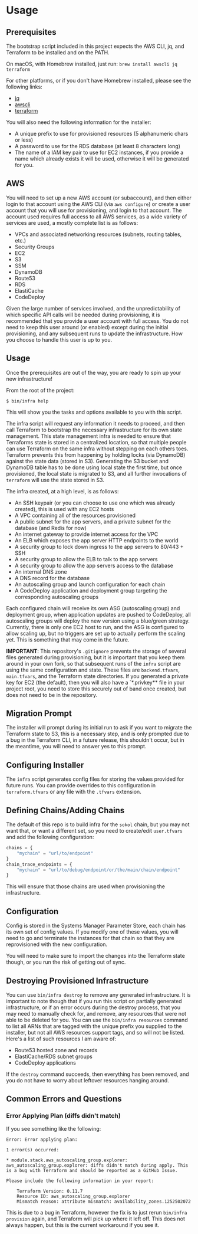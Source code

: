 # Usage

## Prerequisites

The bootstrap script included in this project expects the AWS CLI, jq, and Terraform to be installed and on the PATH.

On macOS, with Homebrew installed, just run: `brew install awscli jq terraform`

For other platforms, or if you don't have Homebrew installed, please see the following links:

- [jq](https://stedolan.github.io/jq/download/)
- [awscli](https://docs.aws.amazon.com/cli/latest/userguide/installing.html)
- [terraform](https://www.terraform.io/intro/getting-started/install.html)

You will also need the following information for the installer:

- A unique prefix to use for provisioned resources (5 alphanumeric chars or less)
- A password to use for the RDS database (at least 8 characters long)
- The name of a IAM key pair to use for EC2 instances, if you provide a name which
  already exists it will be used, otherwise it will be generated for you.

## AWS

You will need to set up a new AWS account (or subaccount), and then either login
to that account using the AWS CLI (via `aws configure`) or create a user account 
that you will use for provisioning, and login to that account. The account used 
requires full access to all AWS services, as a wide variety of services are used, 
a mostly complete list is as follows:

- VPCs and associated networking resources (subnets, routing tables, etc.)
- Security Groups
- EC2
- S3
- SSM
- DynamoDB
- Route53
- RDS
- ElastiCache
- CodeDeploy

Given the large number of services involved, and the unpredictability of which
specific API calls will be needed during provisioning, it is recommended that
you provide a user account with full access. You do not need to keep this user
around (or enabled) except during the initial provisioning, and any subsequent
runs to update the infrastructure. How you choose to handle this user is up to you.

## Usage

Once the prerequisites are out of the way, you are ready to spin up your new infrastructure!

From the root of the project:

```
$ bin/infra help
```

This will show you the tasks and options available to you with this script.

The infra script will request any information it needs to proceed, and then call Terraform to bootstrap the necessary infrastructure
for its own state management. This state management infra is needed to ensure that Terraforms state is stored in a centralized location,
so that multiple people can use Terraform on the same infra without stepping on each others toes. Terraform prevents this from happening by
holding locks (via DynamoDB) against the state data (stored in S3). Generating the S3 bucket and DynamoDB table has to be done using local state
the first time, but once provisioned, the local state is migrated to S3, and all further invocations of `terraform` will use the state stored in S3.

The infra created, at a high level, is as follows:

- An SSH keypair (or you can choose to use one which was already created), this is used with any EC2 hosts
- A VPC containing all of the resources provisioned
- A public subnet for the app servers, and a private subnet for the database (and Redis for now)
- An internet gateway to provide internet access for the VPC
- An ELB which exposes the app server HTTP endpoints to the world
- A security group to lock down ingress to the app servers to 80/443 + SSH
- A security group to allow the ELB to talk to the app servers
- A security group to allow the app servers access to the database
- An internal DNS zone
- A DNS record for the database
- An autoscaling group and launch configuration for each chain
- A CodeDeploy application and deployment group targeting the corresponding autoscaling groups

Each configured chain will receive its own ASG (autoscaling group) and deployment group, when application updates
are pushed to CodeDeploy, all autoscaling groups will deploy the new version using a blue/green strategy. Currently,
there is only one EC2 host to run, and the ASG is configured to allow scaling up, but no triggers are set up to actually perform the
scaling yet. This is something that may come in the future.

**IMPORTANT**: This repository's `.gitignore` prevents the storage of several files generated during provisioning, but it is important
that you keep them around in your own fork, so that subsequent runs of the `infra` script are using the same configuration and state.
These files are `backend.tfvars`, `main.tfvars`, and the Terraform state directories. If you generated
a private key for EC2 (the default), then you will also have a `*.privkey** file in your project root, you need to store this securely out of
band once created, but does not need to be in the repository.

## Migration Prompt

The installer will prompt during its initial run to ask if you want to migrate
the Terraform state to S3, this is a necessary step, and is only prompted due to
a bug in the Terraform CLI, in a future release, this shouldn't occur, but in
the meantime, you will need to answer yes to this prompt.

## Configuring Installer

The `infra` script generates config files for storing the values provided for
future runs. You can provide overrides to this configuration in
`terraform.tfvars` or any file with the `.tfvars` extension.

## Defining Chains/Adding Chains

The default of this repo is to build infra for the `sokol` chain, but you may not want that, or want a different set, so you need to
create/edit `user.tfvars` and add the following configuration:

```terraform
chains = {
    "mychain" = "url/to/endpoint"
}
chain_trace_endpoints = {
    "mychain" = "url/to/debug/endpoint/or/the/main/chain/endpoint"
}
```

This will ensure that those chains are used when provisioning the infrastructure.

## Configuration

Config is stored in the Systems Manager Parameter Store, each chain has its own set of config values. If you modify one of these values,
you will need to go and terminate the instances for that chain so that they are reprovisioned with the new configuration.

You will need to make sure to import the changes into the Terraform state though, or you run the risk of getting out of sync.

## Destroying Provisioned Infrastructure

You can use `bin/infra destroy` to remove any generated infrastructure. It is
important to note though that if you run this script on partially generated
infrastructure, or if an error occurs during the destroy process, that you may
need to manually check for, and remove, any resources that were not able to be
deleted for you. You can use the `bin/infra resources` command to list all ARNs
that are tagged with the unique prefix you supplied to the installer, but not
all AWS resources support tags, and so will not be listed. Here's a list of such
resources I am aware of:

- Route53 hosted zone and records
- ElastiCache/RDS subnet groups
- CodeDeploy applications

If the `destroy` command succeeds, then everything has been removed, and you do
not have to worry about leftover resources hanging around.

## Common Errors and Questions

### Error Applying Plan (diffs didn't match)

If you see something like the following:

```
Error: Error applying plan:

1 error(s) occurred:

* module.stack.aws_autoscaling_group.explorer: aws_autoscaling_group.explorer: diffs didn't match during apply. This is a bug with Terraform and should be reported as a GitHub Issue.

Please include the following information in your report:

    Terraform Version: 0.11.7
    Resource ID: aws_autoscaling_group.explorer
    Mismatch reason: attribute mismatch: availability_zones.1252502072
```

This is due to a bug in Terraform, however the fix is to just rerun `bin/infra
provision` again, and Terraform will pick up where it left off. This does not
always happen, but this is the current workaround if you see it.
